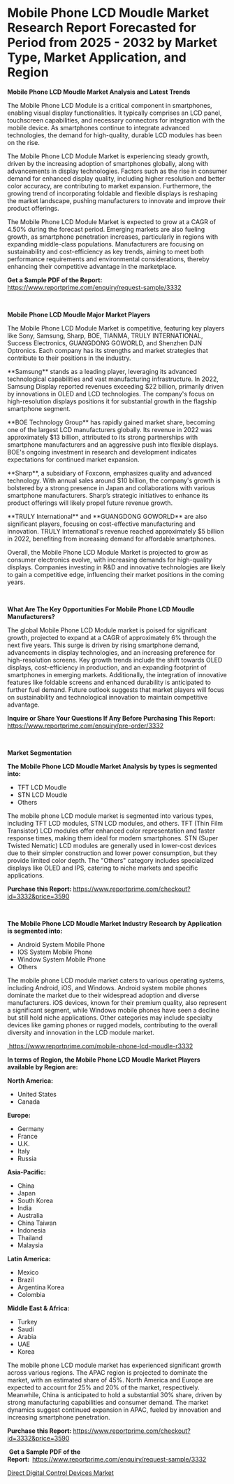 <p><h1>Mobile Phone LCD Moudle Market Research Report Forecasted for Period from 2025 -  2032 by Market Type, Market Application, and Region</h1></p><p><strong>Mobile Phone LCD Moudle Market Analysis and Latest Trends</strong></p>
<p><p>The Mobile Phone LCD Module is a critical component in smartphones, enabling visual display functionalities. It typically comprises an LCD panel, touchscreen capabilities, and necessary connectors for integration with the mobile device. As smartphones continue to integrate advanced technologies, the demand for high-quality, durable LCD modules has been on the rise.</p><p>The Mobile Phone LCD Module Market is experiencing steady growth, driven by the increasing adoption of smartphones globally, along with advancements in display technologies. Factors such as the rise in consumer demand for enhanced display quality, including higher resolution and better color accuracy, are contributing to market expansion. Furthermore, the growing trend of incorporating foldable and flexible displays is reshaping the market landscape, pushing manufacturers to innovate and improve their product offerings.</p><p>The Mobile Phone LCD Module Market is expected to grow at a CAGR of 4.50% during the forecast period. Emerging markets are also fueling growth, as smartphone penetration increases, particularly in regions with expanding middle-class populations. Manufacturers are focusing on sustainability and cost-efficiency as key trends, aiming to meet both performance requirements and environmental considerations, thereby enhancing their competitive advantage in the marketplace.</p></p>
<p><strong>Get a Sample PDF of the Report:&nbsp;</strong> <a href="https://www.reportprime.com/enquiry/request-sample/3332?utm_campaign=3148&utm_medium=2&utm_source=Github&utm_content=ia&utm_term=18032025&utm_id=mobile-phone-lcd-moudle">https://www.reportprime.com/enquiry/request-sample/3332</a></p>
<p>&nbsp;</p>
<p><strong>Mobile Phone LCD Moudle Major Market Players</strong></p>
<p><p>The Mobile Phone LCD Module Market is competitive, featuring key players like Sony, Samsung, Sharp, BOE, TIANMA, TRULY INTERNATIONAL, Success Electronics, GUANGDONG GOWORLD, and Shenzhen DJN Optronics. Each company has its strengths and market strategies that contribute to their positions in the industry.</p><p>**Samsung** stands as a leading player, leveraging its advanced technological capabilities and vast manufacturing infrastructure. In 2022, Samsung Display reported revenues exceeding $22 billion, primarily driven by innovations in OLED and LCD technologies. The company's focus on high-resolution displays positions it for substantial growth in the flagship smartphone segment.</p><p>**BOE Technology Group** has rapidly gained market share, becoming one of the largest LCD manufacturers globally. Its revenue in 2022 was approximately $13 billion, attributed to its strong partnerships with smartphone manufacturers and an aggressive push into flexible displays. BOE's ongoing investment in research and development indicates expectations for continued market expansion.</p><p>**Sharp**, a subsidiary of Foxconn, emphasizes quality and advanced technology. With annual sales around $10 billion, the company's growth is bolstered by a strong presence in Japan and collaborations with various smartphone manufacturers. Sharp’s strategic initiatives to enhance its product offerings will likely propel future revenue growth.</p><p>**TRULY International** and **GUANGDONG GOWORLD** are also significant players, focusing on cost-effective manufacturing and innovation. TRULY International's revenue reached approximately $5 billion in 2022, benefiting from increasing demand for affordable smartphones. </p><p>Overall, the Mobile Phone LCD Module Market is projected to grow as consumer electronics evolve, with increasing demands for high-quality displays. Companies investing in R&D and innovative technologies are likely to gain a competitive edge, influencing their market positions in the coming years.</p></p>
<p>&nbsp;</p>
<p><strong>What Are The Key Opportunities For Mobile Phone LCD Moudle Manufacturers?</strong></p>
<p><p>The global Mobile Phone LCD Module market is poised for significant growth, projected to expand at a CAGR of approximately 6% through the next five years. This surge is driven by rising smartphone demand, advancements in display technologies, and an increasing preference for high-resolution screens. Key growth trends include the shift towards OLED displays, cost-efficiency in production, and an expanding footprint of smartphones in emerging markets. Additionally, the integration of innovative features like foldable screens and enhanced durability is anticipated to further fuel demand. Future outlook suggests that market players will focus on sustainability and technological innovation to maintain competitive advantage.</p></p>
<p><strong>Inquire or Share Your Questions If Any Before Purchasing This Report:</strong> <a href="https://www.reportprime.com/enquiry/pre-order/3332?utm_campaign=3148&utm_medium=2&utm_source=Github&utm_content=ia&utm_term=18032025&utm_id=mobile-phone-lcd-moudle">https://www.reportprime.com/enquiry/pre-order/3332</a></p>
<p>&nbsp;</p>
<p><strong>Market Segmentation</strong></p>
<p><strong>The Mobile Phone LCD Moudle Market Analysis by types is segmented into:</strong></p>
<p><ul><li>TFT LCD Moudle</li><li>STN LCD Moudle</li><li>Others</li></ul></p>
<p><p>The mobile phone LCD module market is segmented into various types, including TFT LCD modules, STN LCD modules, and others. TFT (Thin Film Transistor) LCD modules offer enhanced color representation and faster response times, making them ideal for modern smartphones. STN (Super Twisted Nematic) LCD modules are generally used in lower-cost devices due to their simpler construction and lower power consumption, but they provide limited color depth. The "Others" category includes specialized displays like OLED and IPS, catering to niche markets and specific applications.</p></p>
<p><strong>Purchase this Report:&nbsp;</strong><a href="https://www.reportprime.com/checkout?id=3332&price=3590&utm_campaign=3148&utm_medium=2&utm_source=Github&utm_content=ia&utm_term=18032025&utm_id=mobile-phone-lcd-moudle">https://www.reportprime.com/checkout?id=3332&price=3590</a></p>
<p>&nbsp;</p>
<p><strong>The Mobile Phone LCD Moudle Market Industry Research by Application is segmented into:</strong></p>
<p><ul><li>Android System Mobile Phone</li><li>IOS System Mobile Phone</li><li>Window System Mobile Phone</li><li>Others</li></ul></p>
<p><p>The mobile phone LCD module market caters to various operating systems, including Android, iOS, and Windows. Android system mobile phones dominate the market due to their widespread adoption and diverse manufacturers. iOS devices, known for their premium quality, also represent a significant segment, while Windows mobile phones have seen a decline but still hold niche applications. Other categories may include specialty devices like gaming phones or rugged models, contributing to the overall diversity and innovation in the LCD module market.</p></p>
<p><a href="https://www.reportprime.com/mobile-phone-lcd-moudle-r3332?utm_campaign=3148&utm_medium=2&utm_source=Github&utm_content=ia&utm_term=18032025&utm_id=mobile-phone-lcd-moudle">&nbsp;https://www.reportprime.com/mobile-phone-lcd-moudle-r3332</a></p>
<p><strong>In terms of Region, the Mobile Phone LCD Moudle Market Players available by Region are:</strong></p>
<p>
    <p> <strong> North America: </strong>
        <ul>
            <li>United States</li>
            <li>Canada</li>
        </ul>
        </p> 
    <p> <strong> Europe: </strong>
        <ul>
            <li>Germany</li>
            <li>France</li>
            <li>U.K.</li>
            <li>Italy</li>
            <li>Russia</li>
        </ul>
        </p> 
    <p> <strong> Asia-Pacific: </strong>
        <ul>
            <li>China</li>
            <li>Japan</li>
            <li>South Korea</li>
            <li>India</li>
            <li>Australia</li>
            <li>China Taiwan</li>
            <li>Indonesia</li>
            <li>Thailand</li>
            <li>Malaysia</li>
        </ul>
        </p> 
    <p> <strong> Latin America: </strong>
        <ul>
            <li>Mexico</li>
            <li>Brazil</li>
            <li>Argentina Korea</li>
            <li>Colombia</li>
        </ul>
        </p> 
    <p> <strong> Middle East & Africa: </strong>
        <ul>
            <li>Turkey</li>
            <li>Saudi</li>
            <li>Arabia</li>
            <li>UAE</li>
            <li>Korea</li>
        </ul>
    </p>
    </p>
<p><p>The mobile phone LCD module market has experienced significant growth across various regions. The APAC region is projected to dominate the market, with an estimated share of 45%. North America and Europe are expected to account for 25% and 20% of the market, respectively. Meanwhile, China is anticipated to hold a substantial 30% share, driven by strong manufacturing capabilities and consumer demand. The market dynamics suggest continued expansion in APAC, fueled by innovation and increasing smartphone penetration.</p></p>
<p><strong>Purchase this Report: </strong><a href="https://www.reportprime.com/checkout?id=3332&price=3590&utm_campaign=3148&utm_medium=2&utm_source=Github&utm_content=ia&utm_term=18032025&utm_id=mobile-phone-lcd-moudle">https://www.reportprime.com/checkout?id=3332&price=3590</a></p>
<p>&nbsp;<strong>Get a Sample PDF of the Report:&nbsp;&nbsp;</strong><a href="https://www.reportprime.com/enquiry/request-sample/3332?utm_campaign=3148&utm_medium=2&utm_source=Github&utm_content=ia&utm_term=18032025&utm_id=mobile-phone-lcd-moudle">https://www.reportprime.com/enquiry/request-sample/3332</a></p>
<p><strong></strong></p>
<p><p><a href="https://github.com/HobertDavis43/Market-Research-Report-List-2/blob/main/direct-digital-control-devices-market.md?utm_campaign=3148&utm_medium=2&utm_source=Github&utm_content=ia&utm_term=18032025&utm_id=mobile-phone-lcd-moudle">Direct Digital Control Devices Market</a></p></p>